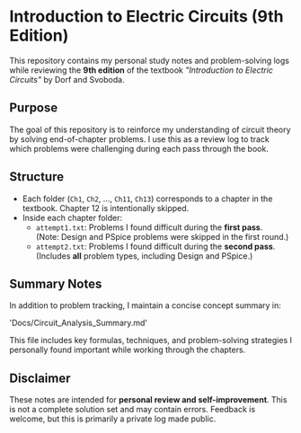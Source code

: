 # Introduction to Electric Circuits (9th Edition)

This repository contains my personal study notes and problem-solving logs while reviewing the **9th edition** of the textbook *"Introduction to Electric Circuits"* by Dorf and Svoboda.

## Purpose

The goal of this repository is to reinforce my understanding of circuit theory by solving end-of-chapter problems. I use this as a review log to track which problems were challenging during each pass through the book.

## Structure

- Each folder (`Ch1`, `Ch2`, ..., `Ch11`, `Ch13`) corresponds to a chapter in the textbook. Chapter 12 is intentionally skipped.
- Inside each chapter folder:
  - `attempt1.txt`: Problems I found difficult during the **first pass**.  
    (Note: Design and PSpice problems were skipped in the first round.)
  - `attempt2.txt`: Problems I found difficult during the **second pass**.  
    (Includes **all** problem types, including Design and PSpice.)


## Summary Notes

In addition to problem tracking, I maintain a concise concept summary in:

'Docs/Circuit_Analysis_Summary.md'

This file includes key formulas, techniques, and problem-solving strategies I personally found important while working through the chapters.

## Disclaimer

These notes are intended for **personal review and self-improvement**. This is not a complete solution set and may contain errors. Feedback is welcome, but this is primarily a private log made public.
